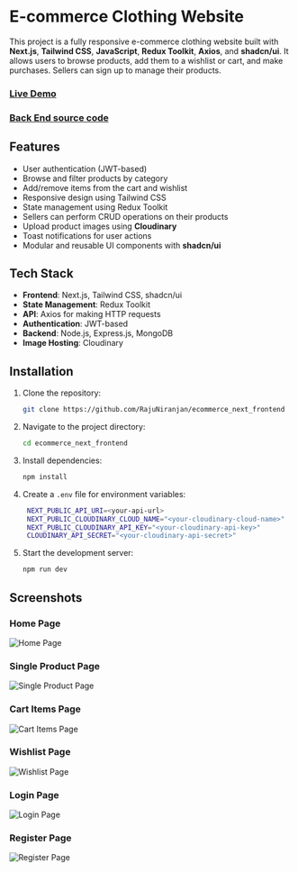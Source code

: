 # E-commerce Clothing Website

This project is a fully responsive e-commerce clothing website built with **Next.js**, **Tailwind CSS**, **JavaScript**, **Redux Toolkit**, **Axios**, and **shadcn/ui**. It allows users to browse products, add them to a wishlist or cart, and make purchases. Sellers can sign up to manage their products.

### [Live Demo](https://trendsetnext.vercel.app/)
### [Back End source code](https://github.com/RajuNiranjan/eCommerce_Express_backend)


## Features

- User authentication (JWT-based)
- Browse and filter products by category
- Add/remove items from the cart and wishlist
- Responsive design using Tailwind CSS
- State management using Redux Toolkit
- Sellers can perform CRUD operations on their products
- Upload product images using **Cloudinary**
- Toast notifications for user actions
- Modular and reusable UI components with **shadcn/ui**

## Tech Stack

- **Frontend**: Next.js, Tailwind CSS, shadcn/ui
- **State Management**: Redux Toolkit
- **API**: Axios for making HTTP requests
- **Authentication**: JWT-based
- **Backend**: Node.js, Express.js, MongoDB
- **Image Hosting**: Cloudinary


## Installation

1. Clone the repository:

   ```bash
   git clone https://github.com/RajuNiranjan/ecommerce_next_frontend


2. Navigate to the project directory:

   ```bash
   cd ecommerce_next_frontend

3. Install dependencies:

   ```bash
   npm install

4. Create a `.env` file for environment variables:

   ```bash
    NEXT_PUBLIC_API_URI=<your-api-url>
    NEXT_PUBLIC_CLOUDINARY_CLOUD_NAME="<your-cloudinary-cloud-name>"
    NEXT_PUBLIC_CLOUDINARY_API_KEY="<your-cloudinary-api-key>"
    CLOUDINARY_API_SECRET="<your-cloudinary-api-secret>"


5. Start the development server:

   ```bash
   npm run dev

## Screenshots

### Home Page
![Home Page](http://res.cloudinary.com/dlgewrscf/image/upload/v1727580594/lwse94urdj6zr1jmcxak.png)

### Single Product Page
![Single Product Page](http://res.cloudinary.com/dlgewrscf/image/upload/v1727580594/ilei8ttkmepwwooqrejh.png)

### Cart Items Page
![Cart Items Page](http://res.cloudinary.com/dlgewrscf/image/upload/v1727580593/ttc3kjmpyhcahqoe3axd.png)

### Wishlist Page
![Wishlist Page](https://res.cloudinary.com/dlgewrscf/image/upload/v1727580595/idenhqvrj1016uj354pz.png)

### Login Page
![Login Page](http://res.cloudinary.com/dlgewrscf/image/upload/v1727581528/tojmjtolepf8ttqiniyr.png)

### Register Page
![Register Page](http://res.cloudinary.com/dlgewrscf/image/upload/v1727580594/ijacjgkwd54pe4bntobc.png)


